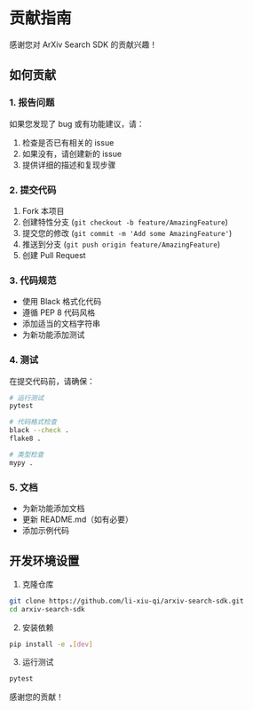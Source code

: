 # 贡献指南

感谢您对 ArXiv Search SDK 的贡献兴趣！

## 如何贡献

### 1. 报告问题

如果您发现了 bug 或有功能建议，请：

1. 检查是否已有相关的 issue
2. 如果没有，请创建新的 issue
3. 提供详细的描述和复现步骤

### 2. 提交代码

1. Fork 本项目
2. 创建特性分支 (`git checkout -b feature/AmazingFeature`)
3. 提交您的修改 (`git commit -m 'Add some AmazingFeature'`)
4. 推送到分支 (`git push origin feature/AmazingFeature`)
5. 创建 Pull Request

### 3. 代码规范

- 使用 Black 格式化代码
- 遵循 PEP 8 代码风格
- 添加适当的文档字符串
- 为新功能添加测试

### 4. 测试

在提交代码前，请确保：

```bash
# 运行测试
pytest

# 代码格式检查
black --check .
flake8 .

# 类型检查
mypy .
```

### 5. 文档

- 为新功能添加文档
- 更新 README.md（如有必要）
- 添加示例代码

## 开发环境设置

1. 克隆仓库
```bash
git clone https://github.com/li-xiu-qi/arxiv-search-sdk.git
cd arxiv-search-sdk
```

2. 安装依赖
```bash
pip install -e .[dev]
```

3. 运行测试
```bash
pytest
```

感谢您的贡献！
